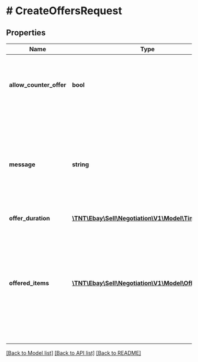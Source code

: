 # # CreateOffersRequest

## Properties

Name | Type | Description | Notes
------------ | ------------- | ------------- | -------------
**allow_counter_offer** | **bool** | If set to true, the buyer is allowed to make a counter-offer to the seller&#39;s offer. Note: Currently, you must set this field to false; counter-offers are not supported in this release. Default: false | [optional]
**message** | **string** | A seller-defined message related to the offer being made. This message is sent to the list of &amp;quot;interested&amp;quot; buyers. To increase the conversion rate of the offers a seller makes to buyers, eBay recommends you always add a customized message to your offers. Maximum length: 2,000 characters | [optional]
**offer_duration** | [**\TNT\Ebay\Sell\Negotiation\V1\Model\TimeDuration**](TimeDuration.md) |  | [optional]
**offered_items** | [**\TNT\Ebay\Sell\Negotiation\V1\Model\OfferedItem[]**](OfferedItem.md) | An array of objects where each object contains the details of an offer and the ID of the listing on which the offer is being made. Note that the service does not currently support the creation of multiple offers with a single call to sendOfferToInterestedBuyer. With this, each request can target only one listing at a time and you must populate this array with a single element that contains the details of one offer. | [optional]

[[Back to Model list]](../../README.md#models) [[Back to API list]](../../README.md#endpoints) [[Back to README]](../../README.md)

